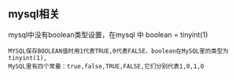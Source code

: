 ## mysql相关

mysql中没有boolean类型设置，在mysql 中  boolean = tinyint(1)

	MYSQL保存BOOLEAN值时用1代表TRUE,0代表FALSE，boolean在MySQL里的类型为tinyint(1),
	MySQL里有四个常量：true,false,TRUE,FALSE,它们分别代表1,0,1,0
